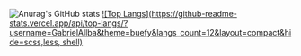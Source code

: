 ![Anurag's GitHub stats](https://github-readme-stats.vercel.app/api?username=GabrielAllba&show_icons=true&theme=buefy)
[![Top Langs](https://github-readme-stats.vercel.app/api/top-langs/?username=GabrielAllba&theme=buefy&langs_count=12&layout=compact&hide=scss,less, shell)](https://github.com/anuraghazra/github-readme-stats)
